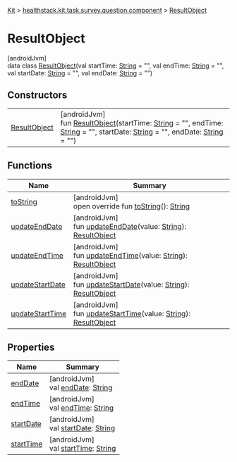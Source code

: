 
[Kit](../../../kit.html) > [healthstack.kit.task.survey.question.component](../index.html) > [ResultObject](index.html)



# ResultObject



[androidJvm]\
data class [ResultObject](index.html)(val startTime: [String](https://kotlinlang.org/api/latest/jvm/stdlib/kotlin/-string/index.html) = &quot;&quot;, val endTime: [String](https://kotlinlang.org/api/latest/jvm/stdlib/kotlin/-string/index.html) = &quot;&quot;, val startDate: [String](https://kotlinlang.org/api/latest/jvm/stdlib/kotlin/-string/index.html) = &quot;&quot;, val endDate: [String](https://kotlinlang.org/api/latest/jvm/stdlib/kotlin/-string/index.html) = &quot;&quot;)



## Constructors


| | |
|---|---|
| [ResultObject](-result-object.html) | [androidJvm]<br>fun [ResultObject](-result-object.html)(startTime: [String](https://kotlinlang.org/api/latest/jvm/stdlib/kotlin/-string/index.html) = &quot;&quot;, endTime: [String](https://kotlinlang.org/api/latest/jvm/stdlib/kotlin/-string/index.html) = &quot;&quot;, startDate: [String](https://kotlinlang.org/api/latest/jvm/stdlib/kotlin/-string/index.html) = &quot;&quot;, endDate: [String](https://kotlinlang.org/api/latest/jvm/stdlib/kotlin/-string/index.html) = &quot;&quot;) |


## Functions


| Name | Summary |
|---|---|
| [toString](to-string.html) | [androidJvm]<br>open override fun [toString](to-string.html)(): [String](https://kotlinlang.org/api/latest/jvm/stdlib/kotlin/-string/index.html) |
| [updateEndDate](update-end-date.html) | [androidJvm]<br>fun [updateEndDate](update-end-date.html)(value: [String](https://kotlinlang.org/api/latest/jvm/stdlib/kotlin/-string/index.html)): [ResultObject](index.html) |
| [updateEndTime](update-end-time.html) | [androidJvm]<br>fun [updateEndTime](update-end-time.html)(value: [String](https://kotlinlang.org/api/latest/jvm/stdlib/kotlin/-string/index.html)): [ResultObject](index.html) |
| [updateStartDate](update-start-date.html) | [androidJvm]<br>fun [updateStartDate](update-start-date.html)(value: [String](https://kotlinlang.org/api/latest/jvm/stdlib/kotlin/-string/index.html)): [ResultObject](index.html) |
| [updateStartTime](update-start-time.html) | [androidJvm]<br>fun [updateStartTime](update-start-time.html)(value: [String](https://kotlinlang.org/api/latest/jvm/stdlib/kotlin/-string/index.html)): [ResultObject](index.html) |


## Properties


| Name | Summary |
|---|---|
| [endDate](end-date.html) | [androidJvm]<br>val [endDate](end-date.html): [String](https://kotlinlang.org/api/latest/jvm/stdlib/kotlin/-string/index.html) |
| [endTime](end-time.html) | [androidJvm]<br>val [endTime](end-time.html): [String](https://kotlinlang.org/api/latest/jvm/stdlib/kotlin/-string/index.html) |
| [startDate](start-date.html) | [androidJvm]<br>val [startDate](start-date.html): [String](https://kotlinlang.org/api/latest/jvm/stdlib/kotlin/-string/index.html) |
| [startTime](start-time.html) | [androidJvm]<br>val [startTime](start-time.html): [String](https://kotlinlang.org/api/latest/jvm/stdlib/kotlin/-string/index.html) |


